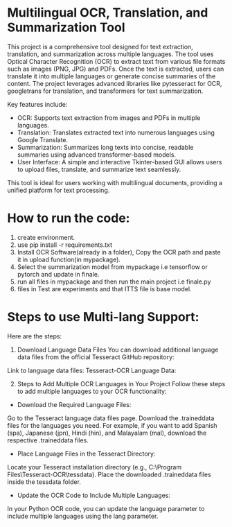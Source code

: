 # Multilingual OCR, Translation, and Summarization Tool
This project is a comprehensive tool designed for text extraction, translation, and summarization across multiple languages. The tool uses Optical Character Recognition (OCR) to extract text from various file formats such as images (PNG, JPG) and PDFs. Once the text is extracted, users can translate it into multiple languages or generate concise summaries of the content. The project leverages advanced libraries like pytesseract for OCR, googletrans for translation, and transformers for text summarization.

Key features include:

* OCR: Supports text extraction from images and PDFs in multiple languages.
* Translation: Translates extracted text into numerous languages using Google Translate.
* Summarization: Summarizes long texts into concise, readable summaries using advanced transformer-based models.
* User Interface: A simple and interactive Tkinter-based GUI allows users to upload files, translate, and summarize text seamlessly.

This tool is ideal for users working with multilingual documents, providing a unified platform for text processing.

# How to run the code:
1. create environment.
2. use pip install -r requirements.txt
3. Install OCR Software(already in a folder), Copy the OCR path and paste it in upload function(in mypackage).
4. Select the summarization model from mypackage i.e tensorflow or pytorch and update in finale.
5. run all files in mypackage and then run the main project i.e finale.py
6. files in Test are experiments and that ITTS file is base model.




# Steps to use Multi-lang Support:
Here are the steps:

1. Download Language Data Files
You can download additional language data files from the official Tesseract GitHub repository:

Link to language data files: Tesseract-OCR Language Data:

2. Steps to Add Multiple OCR Languages in Your Project
Follow these steps to add multiple languages to your OCR functionality:

* Download the Required Language Files:

 Go to the Tesseract language data files page.
Download the .traineddata files for the languages you need. For example, if you want to add Spanish (spa), Japanese (jpn), Hindi (hin), and Malayalam (mal), download the respective .traineddata files.

* Place Language Files in the Tesseract Directory:

Locate your Tesseract installation directory (e.g., C:\Program Files\Tesseract-OCR\tessdata).
Place the downloaded .traineddata files inside the tessdata folder.

* Update the OCR Code to Include Multiple Languages:

In your Python OCR code, you can update the language parameter to include multiple languages using the lang parameter.

